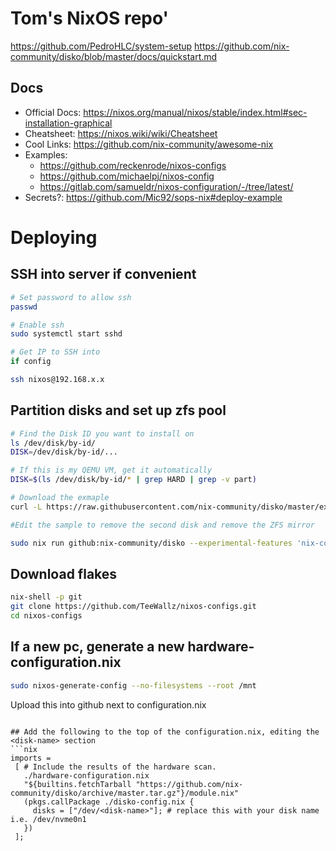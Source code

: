 
# Tom's NixOS repo'

https://github.com/PedroHLC/system-setup
https://github.com/nix-community/disko/blob/master/docs/quickstart.md


## Docs
- Official Docs: https://nixos.org/manual/nixos/stable/index.html#sec-installation-graphical
- Cheatsheet: https://nixos.wiki/wiki/Cheatsheet
- Cool Links: https://github.com/nix-community/awesome-nix
- Examples:
  - https://github.com/reckenrode/nixos-configs
  - https://github.com/michaelpj/nixos-config
  - https://gitlab.com/samueldr/nixos-configuration/-/tree/latest/
- Secrets?: https://github.com/Mic92/sops-nix#deploy-example


# Deploying
## SSH into server if convenient
```bash
# Set password to allow ssh
passwd

# Enable ssh
sudo systemctl start sshd

# Get IP to SSH into
if config

ssh nixos@192.168.x.x
```

## Partition disks and set up zfs pool
```bash
# Find the Disk ID you want to install on
ls /dev/disk/by-id/
DISK=/dev/disk/by-id/...

# If this is my QEMU VM, get it automatically
DISK=$(ls /dev/disk/by-id/* | grep HARD | grep -v part)

# Download the exmaple
curl -L https://raw.githubusercontent.com/nix-community/disko/master/example/zfs.nix /tmp/disko-config.nix

#Edit the sample to remove the second disk and remove the ZFS mirror

sudo nix run github:nix-community/disko --experimental-features 'nix-command flakes' -- --mode zap_create_mount /tmp/disko-config.nix --arg disks '[ "/dev/disk/by-id/..." ]'

```

## Download flakes
```bash
nix-shell -p git
git clone https://github.com/TeeWallz/nixos-configs.git
cd nixos-configs

```
## If a new pc, generate a new hardware-configuration.nix
```bash
sudo nixos-generate-config --no-filesystems --root /mnt
```

Upload this into github next to configuration.nix
```

## Add the following to the top of the configuration.nix, editing the <disk-name> section
```nix
imports =
 [ # Include the results of the hardware scan.
   ./hardware-configuration.nix
   "${builtins.fetchTarball "https://github.com/nix-community/disko/archive/master.tar.gz"}/module.nix"
   (pkgs.callPackage ./disko-config.nix {
     disks = ["/dev/<disk-name>"]; # replace this with your disk name i.e. /dev/nvme0n1
   })
 ];
```













